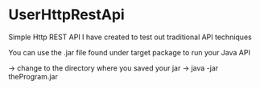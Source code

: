 # UserHttpRestApi
Simple Http REST API I have created to test out traditional API techniques


You can use the .jar file found under target package to run your Java API

-> change to the directory where you saved your jar
-> java -jar theProgram.jar